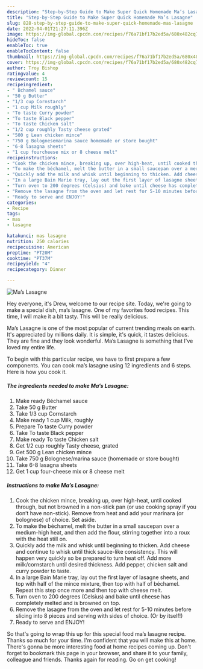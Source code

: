 ```yaml
---
description: "Step-by-Step Guide to Make Super Quick Homemade Ma’s Lasagne"
title: "Step-by-Step Guide to Make Super Quick Homemade Ma’s Lasagne"
slug: 828-step-by-step-guide-to-make-super-quick-homemade-mas-lasagne
date: 2022-04-01T21:27:11.396Z
image: https://img-global.cpcdn.com/recipes/f76a71bf17b2ed5a/680x482cq70/mas-lasagne-recipe-main-photo.jpg
hideToc: false
enableToc: true
enableTocContent: false
thumbnail: https://img-global.cpcdn.com/recipes/f76a71bf17b2ed5a/680x482cq70/mas-lasagne-recipe-main-photo.jpg
cover: https://img-global.cpcdn.com/recipes/f76a71bf17b2ed5a/680x482cq70/mas-lasagne-recipe-main-photo.jpg
author: Troy Bishop
ratingvalue: 4
reviewcount: 15
recipeingredient:
- " Bchamel sauce"
- "50 g Butter"
- "1/3 cup Cornstarch"
- "1 cup Milk roughly"
- "To taste Curry powder"
- "To taste Black pepper"
- "To taste Chicken salt"
- "1/2 cup roughly Tasty cheese grated"
- "500 g Lean chicken mince"
- "750 g Bolognesemarina sauce homemade or store bought"
- "6-8 lasagna sheets"
- "1 cup fourcheese mix or 8 cheese melt"
recipeinstructions:
- "Cook the chicken mince, breaking up, over high-heat, until cooked through, but not browned in a non-stick pan (or use cooking spray if you don’t have non-stick). Remove from heat and add your marinara (or bolognese) of choice. Set aside."
- "To make the béchamel, melt the butter in a small saucepan over a medium-high heat, and then add the flour, stirring together into a roux with the heat still on."
- "Quickly add the milk and whisk until beginning to thicken. Add cheese and continue to whisk until thick sauce-like consistency. This will happen very quickly so be prepared to turn heat off. Add more milk/cornstarch until desired thickness. Add pepper, chicken salt and curry powder to taste."
- "In a large Bain Marie tray, lay out the first layer of lasagne sheets, and top with half of the mince mixture, then top with half of béchamel. Repeat this step once more and then top with cheese melt."
- "Turn oven to 200 degrees (Celsius) and bake until cheese has completely melted and is browned on top."
- "Remove the lasagne from the oven and let rest for 5-10 minutes before slicing into 8 pieces and serving with sides of choice. (Or by itself!)"
- "Ready to serve and ENJOY!"
categories:
- Recipe
tags:
- mas
- lasagne

katakunci: mas lasagne 
nutrition: 250 calories
recipecuisine: American
preptime: "PT20M"
cooktime: "PT37M"
recipeyield: "4"
recipecategory: Dinner

---
```



![Ma’s Lasagne](https://img-global.cpcdn.com/recipes/f76a71bf17b2ed5a/680x482cq70/mas-lasagne-recipe-main-photo.jpg)

Hey everyone, it's Drew, welcome to our recipe site. Today, we're going to make a special dish, ma’s lasagne. One of my favorites food recipes. This time, I will make it a bit tasty. This will be really delicious.



Ma’s Lasagne is one of the most popular of current trending meals on earth. It's appreciated by millions daily. It is simple, it's quick, it tastes delicious. They are fine and they look wonderful. Ma’s Lasagne is something that I've loved my entire life.


To begin with this particular recipe, we have to first prepare a few components. You can cook ma’s lasagne using 12 ingredients and 6 steps. Here is how you cook it.

<!--inarticleads1-->

##### The ingredients needed to make Ma’s Lasagne:

1. Make ready  Béchamel sauce
1. Take 50 g Butter
1. Take 1/3 cup Cornstarch
1. Make ready 1 cup Milk, roughly
1. Prepare To taste Curry powder
1. Take To taste Black pepper
1. Make ready To taste Chicken salt
1. Get 1/2 cup roughly Tasty cheese, grated
1. Get 500 g Lean chicken mince
1. Take 750 g Bolognese/marina sauce (homemade or store bought)
1. Take 6-8 lasagna sheets
1. Get 1 cup four-cheese mix or 8 cheese melt




<!--inarticleads2-->

##### Instructions to make Ma’s Lasagne:

1. Cook the chicken mince, breaking up, over high-heat, until cooked through, but not browned in a non-stick pan (or use cooking spray if you don’t have non-stick). Remove from heat and add your marinara (or bolognese) of choice. Set aside.
1. To make the béchamel, melt the butter in a small saucepan over a medium-high heat, and then add the flour, stirring together into a roux with the heat still on.
1. Quickly add the milk and whisk until beginning to thicken. Add cheese and continue to whisk until thick sauce-like consistency. This will happen very quickly so be prepared to turn heat off. Add more milk/cornstarch until desired thickness. Add pepper, chicken salt and curry powder to taste.
1. In a large Bain Marie tray, lay out the first layer of lasagne sheets, and top with half of the mince mixture, then top with half of béchamel. Repeat this step once more and then top with cheese melt.
1. Turn oven to 200 degrees (Celsius) and bake until cheese has completely melted and is browned on top.
1. Remove the lasagne from the oven and let rest for 5-10 minutes before slicing into 8 pieces and serving with sides of choice. (Or by itself!)
1. Ready to serve and ENJOY!



So that's going to wrap this up for this special food ma’s lasagne recipe. Thanks so much for your time. I'm confident that you will make this at home. There's gonna be more interesting food at home recipes coming up. Don't forget to bookmark this page in your browser, and share it to your family, colleague and friends. Thanks again for reading. Go on get cooking!
